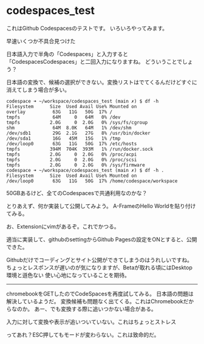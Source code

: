 # codespaces_test

これはGithub Codespacesのテストです。
いろいろやってみます。

早速いくつか不具合見つけた

日本語入力で半角の「Codespaces」と入力すると「CodespacesCodespaces」と二回入力になりますね。
どういうことでしょう？

日本語の変換で、候補の選択ができない。変換リストはでてくるんだけどすぐに消えてしまう場合が多い。



```
codespace ➜ ~/workspace/codespaces_test (main ✗) $ df -h
Filesystem      Size  Used Avail Use% Mounted on
overlay          63G   11G   50G  17% /
tmpfs            64M     0   64M   0% /dev
tmpfs           2.0G     0  2.0G   0% /sys/fs/cgroup
shm              64M  8.0K   64M   1% /dev/shm
/dev/sdb1        29G  2.1G   27G   8% /usr/bin/docker
/dev/sda1        16G   45M   15G   1% /tmp
/dev/loop0       63G   11G   50G  17% /etc/hosts
tmpfs           394M  704K  393M   1% /run/docker.sock
tmpfs           2.0G     0  2.0G   0% /proc/acpi
tmpfs           2.0G     0  2.0G   0% /proc/scsi
tmpfs           2.0G     0  2.0G   0% /sys/firmware
codespace ➜ ~/workspace/codespaces_test (main ✗) $ df -h .
Filesystem      Size  Used Avail Use% Mounted on
/dev/loop0       63G   11G   50G  17% /home/codespace/workspace
```

50GBあるけど、全てのCodespacesで共通利用なのかな？

とりあえず、何か実装して公開してみよう。
A-FrameのHello Worldを貼り付けてみる。

お、Extensionにvimがあるぞ。これでかつる。

適当に実装して、githubのsettingからGithub Pagesの設定をONとすると、公開できた。

Githubだけでコーディングとサイト公開ができてしまうのはうれしいですね。
ちょっとレスポンスが遅いのが気になりますが、Betaが取れる頃にはDesktop環境と遜色ない
使い心地になっていることを期待。

-----
chromebookをGETしたのでCodeSpacesを再度試してみる。
日本語の問題は解決しているようだ。
変換候補も問題なく出てくる。これはChromebookだからなのか。
あー、でも変換する際に追いつかない場合がある。

入力に対して変換や表示が追いついていない。これはちょっとストレス

ってあれ？ESC押してもモードが変わらない。これは致命的だ。
